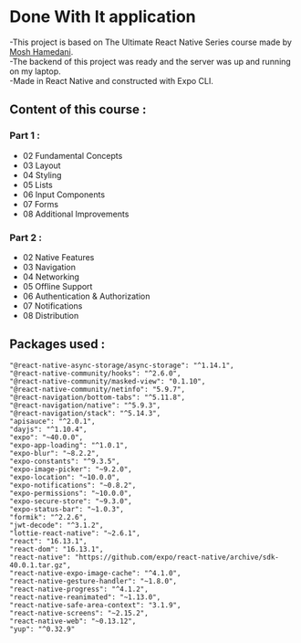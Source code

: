# Done With It application

-This project is based on The Ultimate React Native Series course made by [Mosh Hamedani](https://codewithmosh.com/p/the-ultimate-react-native-course).
</br>
-The backend of this project was ready and the server was up and running on my laptop.
</br>
-Made in React Native and constructed with Expo CLI.

## Content of this course :

### Part 1 :
* 02 Fundamental Concepts
* 03 Layout
* 04 Styling
* 05 Lists
* 06 Input Components
* 07 Forms
* 08 Additional Improvements

### Part 2 :
* 02 Native Features
* 03 Navigation
* 04 Networking
* 05 Offline Support
* 06 Authentication & Authorization
* 07 Notifications
* 08 Distribution

## Packages used :

    "@react-native-async-storage/async-storage": "^1.14.1",
    "@react-native-community/hooks": "^2.6.0",
    "@react-native-community/masked-view": "0.1.10",
    "@react-native-community/netinfo": "5.9.7",
    "@react-navigation/bottom-tabs": "^5.11.8",
    "@react-navigation/native": "^5.9.3",
    "@react-navigation/stack": "^5.14.3",
    "apisauce": "^2.0.1",
    "dayjs": "^1.10.4",
    "expo": "~40.0.0",
    "expo-app-loading": "^1.0.1",
    "expo-blur": "~8.2.2",
    "expo-constants": "^9.3.5",
    "expo-image-picker": "~9.2.0",
    "expo-location": "~10.0.0",
    "expo-notifications": "~0.8.2",
    "expo-permissions": "~10.0.0",
    "expo-secure-store": "~9.3.0",
    "expo-status-bar": "~1.0.3",
    "formik": "^2.2.6",
    "jwt-decode": "^3.1.2",
    "lottie-react-native": "~2.6.1",
    "react": "16.13.1",
    "react-dom": "16.13.1",
    "react-native": "https://github.com/expo/react-native/archive/sdk-40.0.1.tar.gz",
    "react-native-expo-image-cache": "^4.1.0",
    "react-native-gesture-handler": "~1.8.0",
    "react-native-progress": "^4.1.2",
    "react-native-reanimated": "~1.13.0",
    "react-native-safe-area-context": "3.1.9",
    "react-native-screens": "~2.15.2",
    "react-native-web": "~0.13.12",
    "yup": "^0.32.9"
